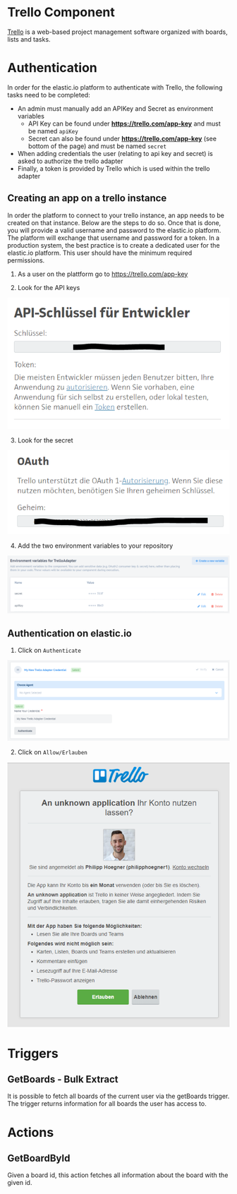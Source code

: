 
# Trello Component

[Trello](https://trello.com/) is a web-based project management software organized with boards, lists and tasks.

# Authentication

In order for the elastic.io platform to authenticate with Trello, the
following tasks need to be completed:

* An admin must manually add an APIKey and Secret as environment variables
  * API Key can be found under **<https://trello.com/app-key>** and must be named `apiKey`
  * Secret can also be found under **<https://trello.com/app-key>** (see bottom of the page) and must be named `secret`
* When adding credentials the user (relating to api key and secret) is asked to authorize the trello adapter
* Finally, a token is provided by Trello which is used within the trello adapter

## Creating an app on a trello instance

In order the platform to connect to your trello instance, an app needs to be
created on that instance.  Below are the steps to do so.  Once that is done, you
will provide a valid username and password to the elastic.io platform.  The
platform will exchange that username and password for a token.  In a production
system, the best practice is to create a dedicated user for the elastic.io
platform.  This user should have the minimum required permissions.

1. As a user on the plattform go to https://trello.com/app-key

2. Look for the API keys

  ![apikey](assets/apiKey.PNG)


3. Look for the secret

  ![secret](assets/secret.PNG)

4. Add the two environment variables to your repository

  ![environment variables](assets/envVars.PNG)


## Authentication on elastic.io

1. Click on `Authenticate`

  ![authenticate](assets/authenticate.PNG)

2. Click on `Allow/Erlauben`

  ![allow](assets/allow.PNG)

# Triggers

## GetBoards - Bulk Extract


It is possible to fetch all boards of the current user via the getBoards trigger.
The trigger returns information for all boards the user has access to.

# Actions

## GetBoardById

Given a board id, this action fetches all information about the board with the given id.
